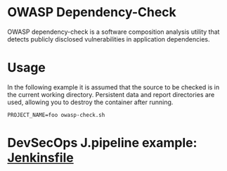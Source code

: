 # OWASP Dependency-Check

OWASP dependency-check is a software composition analysis utility that detects publicly disclosed vulnerabilities in application dependencies.

# Usage

In the following example it is assumed that the source to be checked is in the current working directory. Persistent data and report directories are used, allowing you to destroy the container after running.

```
PROJECT_NAME=foo owasp-check.sh
```
# DevSecOps J.pipeline example: [Jenkinsfile](https://github.com/adavarski/owasp-docker-depcheck/blob/master/Jenkinsfile-PROJECT-OWASP)
